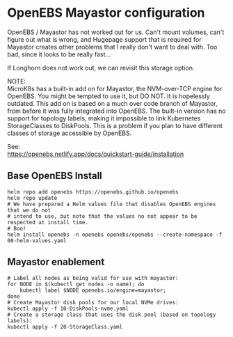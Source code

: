 # OpenEBS Mayastor configuration

OpenEBS / Mayastor has not worked out for us. Can't mount volumes, can't figure out what
is wrong, and Hugepage support that is required for Mayastor creates other problems that
I really don't want to deal with.  Too bad, since it looks to be really fast...

If Longhorn does not work out, we can revisit this storage option.

NOTE:  
MicroK8s has a built-in add on for Mayastor, the NVM-over-TCP engine for OpenEBS.  You
might be tempted to use it, but DO NOT. It is hopelessly outdated.  This add on is
based on a much over code branch of Mayastor, from before it was fully integrated into
OpenEBS. The built-in version has no support for topology labels, making it impossible
to link Kubernetes StorageClasses to DiskPools.  This is a problem if you plan to have
different classes of storage accessible by OpenEBS.

See:  
<https://openebs.netlify.app/docs/quickstart-guide/installation>

## Base OpenEBS Install

```shell
helm repo add openebs https://openebs.github.io/openebs
helm repo update
# We have prepared a Helm values file that disables OpenEBS engines that we do not
# intend to use, but note that the values no not appear to be respected at install time.
# Boo!
helm install openebs -n openebs openebs/openebs --create-namespace -f 00-helm-values.yaml
```

## Mayastor enablement

```shell
# Label all nodes as being valid for use with mayastor:
for NODE in $(kubectl get nodes -o name); do 
    kubectl label $NODE openebs.io/engine=mayastor;
done
# Create Mayastor disk pools for our local NVMe drives:
kubectl apply -f 10-DiskPools-nvme.yaml
# Create a storage class that uses the disk pool (based on topology labels):
kubectl apply -f 20-StorageClass.yaml
```
